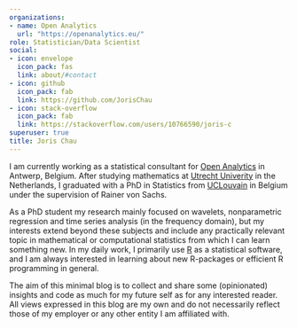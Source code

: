 ```yaml
---
organizations:
- name: Open Analytics
  url: "https://openanalytics.eu/"
role: Statistician/Data Scientist
social:
- icon: envelope
  icon_pack: fas
  link: about/#contact
- icon: github
  icon_pack: fab
  link: https://github.com/JorisChau
- icon: stack-overflow
  icon_pack: fab
  link: https://stackoverflow.com/users/10766590/joris-c
superuser: true
title: Joris Chau
---
```


I am currently working as a statistical consultant for [Open Analytics](https://openanalytics.eu) in Antwerp, Belgium. After studying mathematics at [Utrecht Univerity](https://www.uu.nl) in the Netherlands, I graduated with a PhD in Statistics from [UCLouvain](https://uclouvain.be/index.html) in Belgium under the supervision of Rainer von Sachs. 

As a PhD student my research mainly focused on wavelets, nonparametric regression and time series analysis (in the frequency domain), but my interests extend beyond these subjects and include any practically relevant topic in mathematical or computational statistics from which I can learn something new. In my daily work, I primarily use [R](https://www.r-project.org/) as a statistical software, and I am always interested in learning about new R-packages or efficient R programming in general. 

The aim of this minimal blog is to collect and share some (opinionated) insights and code as much for my future self as for any interested reader. All views expressed in this blog are my own and do not necessarily reflect those of my employer or any other entity I am affiliated with.
